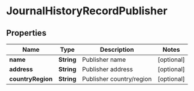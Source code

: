 

# JournalHistoryRecordPublisher


## Properties

Name | Type | Description | Notes
------------ | ------------- | ------------- | -------------
**name** | **String** | Publisher name |  [optional]
**address** | **String** | Publisher address |  [optional]
**countryRegion** | **String** | Publisher country/region |  [optional]



